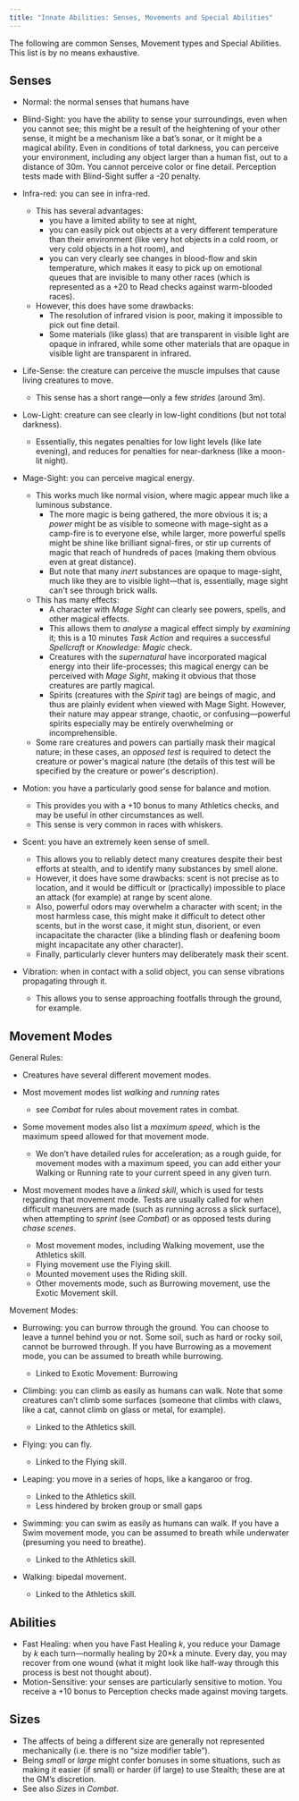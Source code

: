```yaml
---
title: "Innate Abilities: Senses, Movements and Special Abilities"
---
```


The following are common Senses, Movement types and Special Abilities.
This list is by no means exhaustive.

## Senses

- Normal: the normal senses that humans have

- Blind-Sight: you have the ability to sense your surroundings, even when you cannot see; this might be a result of the heightening of your other sense, it might be a mechanism like a bat’s sonar, or it might be a magical ability.
  Even in conditions of total darkness, you can perceive your environment, including any object larger than a human fist, out to a distance of 30m.
  You cannot perceive color or fine detail.
  Perception tests made with Blind-Sight suffer a -20 penalty.

- Infra-red: you can see in infra-red.
  - This has several advantages:
    - you have a limited ability to see at night,
    - you can easily pick out objects at a very different temperature than their environment (like very hot objects in a cold room, or very cold objects in a hot room), and
    - you can very clearly see changes in blood-flow and skin temperature, which makes it easy to pick up on emotional queues that are invisible to many other races (which is represented as a +20 to Read checks against warm-blooded races).
  - However, this does have some drawbacks:
    - The resolution of infrared vision is poor, making it impossible to pick out fine detail.
    - Some materials (like glass) that are transparent in visible light are opaque in infrared, while some other materials that are opaque in visible light are transparent in infrared.

- Life-Sense: the creature can perceive the muscle impulses that cause living creatures to move.
  - This sense has a short range—only a few *strides* (around 3m).

- Low-Light: creature can see clearly in low-light conditions (but not total darkness).
  - Essentially, this negates penalties for low light levels (like late evening), and reduces for penalties for near-darkness (like a moon-lit night).

- Mage-Sight: you can perceive magical energy.
  - This works much like normal vision, where magic appear much like a luminous substance.
    - The more magic is being gathered, the more obvious it is; a *power* might be as visible to someone with mage-sight as a camp-fire is to everyone else, while larger, more powerful spells might be shine like brilliant signal-fires, or stir up currents of magic that reach of hundreds of paces (making them obvious even at great distance).
    - But note that many *inert* substances are opaque to mage-sight, much like they are to visible light—that is, essentially, mage sight can't see through brick walls.
  - This has many effects:
    - A character with *Mage Sight* can clearly see powers, spells, and other magical effects.
    - This allows them to *analyse* a magical effect simply by *examining* it; this is a 10 minutes *Task Action* and requires a successful *Spellcraft* or *Knowledge: Magic* check.
    - Creatures with the *supernatural* have incorporated magical energy into their life-processes; this magical energy can be perceived with *Mage Sight*, making it obvious that those creatures are partly magical.
    - Spirits (creatures with the *Spirit* tag) are beings of magic, and thus are plainly evident when viewed with Mage Sight.
      However, their nature may appear strange, chaotic, or confusing—powerful spirits especially may be entirely overwhelming or incomprehensible.
  - Some rare creatures and powers can partially mask their magical nature; in these cases, an *opposed test* is required to detect the creature or power's magical nature (the details of this test will be specified by the creature or power's description).

- Motion: you have a particularly good sense for balance and motion.
  - This provides you with a +10 bonus to many Athletics checks, and may be useful in other circumstances as well.
  - This sense is very common in races with whiskers.

- Scent: you have an extremely keen sense of smell.
  - This allows you to reliably detect many creatures despite their best efforts at stealth, and to identify many substances by smell alone.
  - However, it does have some drawbacks: scent is not precise as to location, and it would be difficult or (practically) impossible to place an attack (for example) at range by scent alone.
  - Also, powerful odors may overwhelm a character with scent; in the most harmless case, this might make it difficult to detect other scents, but in the worst case, it might stun, disorient, or even incapacitate the character (like a blinding flash or deafening boom might incapacitate any other character).
  - Finally, particularly clever hunters may deliberately mask their scent.

- Vibration: when in contact with a solid object, you can sense vibrations propagating through it.
  - This allows you to sense approaching footfalls through the ground, for example.

## Movement Modes

General Rules:

  - Creatures have several different movement modes.

  - Most movement modes list *walking* and *running* rates
    
      - see *Combat* for rules about movement rates in combat.

  - Some movement modes also list a *maximum speed*, which is the
    maximum speed allowed for that movement mode.
    
      - We don’t have detailed rules for acceleration; as a rough guide,
        for movement modes with a maximum speed, you can add either your
        Walking or Running rate to your current speed in any given turn.

  - Most movement modes have a *linked skill*, which is used for tests
    regarding that movement mode. Tests are usually called for when
    difficult maneuvers are made (such as running across a slick
    surface), when attempting to *sprint* (see *Combat*) or as opposed
    tests during *chase scenes*.
    
      - Most movement modes, including Walking movement, use the
        Athletics skill.
      - Flying movement use the Flying skill.
      - Mounted movement uses the Riding skill.
      - Other movements mode, such as Burrowing movement, use the Exotic
        Movement skill.

Movement Modes:

  - Burrowing: you can burrow through the ground. You can choose to
    leave a tunnel behind you or not. Some soil, such as hard or rocky
    soil, cannot be burrowed through. If you have Burrowing as a
    movement mode, you can be assumed to breath while burrowing.
    
      - Linked to Exotic Movement: Burrowing

  - Climbing: you can climb as easily as humans can walk. Note that some
    creatures can’t climb some surfaces (someone that climbs with claws,
    like a cat, cannot climb on glass or metal, for example).
    
      - Linked to the Athletics skill.

  - Flying: you can fly.
    
      - Linked to the Flying skill.

  - Leaping: you move in a series of hops, like a kangaroo or frog.
    
      - Linked to the Athletics skill.
      - Less hindered by broken group or small gaps

  - Swimming: you can swim as easily as humans can walk. If you have a
    Swim movement mode, you can be assumed to breath while underwater
    (presuming you need to breathe).
    
      - Linked to the Athletics skill.

  - Walking: bipedal movement.
    
      - Linked to the Athletics skill.

## Abilities

- Fast Healing: when you have Fast Healing *k*, you reduce your Damage by *k* each turn—normally healing by 20×*k* a minute.
  Every day, you may recover from one wound (what it might look like half-way through this process is best not thought about).
- Motion-Sensitive: your senses are particularly sensitive to motion.
  You receive a +10 bonus to Perception checks made against moving targets.

## Sizes

- The affects of being a different size are generally not represented mechanically (i.e. there is no “size modifier table”).
- Being *small* or *large* might confer bonuses in some situations, such as making it easier (if small) or harder (if large) to use Stealth; these are at the GM’s discretion.
- See also *Sizes* in *Combat*.
